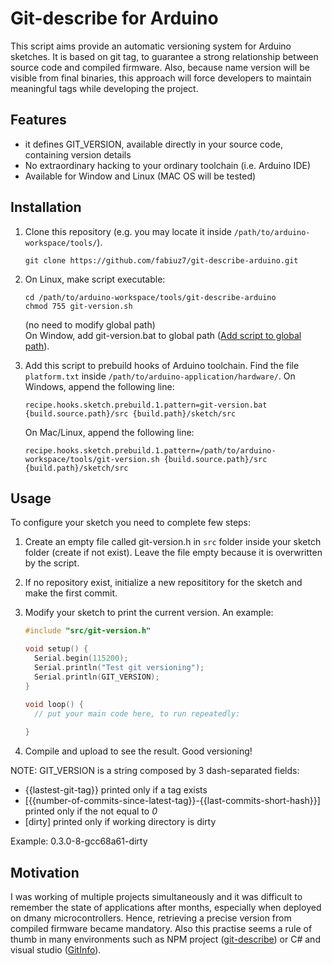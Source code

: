 # Git-describe for Arduino
This script aims provide an automatic versioning system for Arduino sketches. It is based on git tag, to guarantee a strong relationship between source code and compiled firmware. Also, because name version will be visible from final binaries, this approach will force developers to maintain meaningful tags while developing the project.

## Features
 - it defines GIT_VERSION, available directly in your source code, containing version details
 - No extraordinary hacking to your ordinary toolchain (i.e. Arduino IDE)
 - Available for Window and Linux (MAC OS will be tested)

## Installation
  
  1. Clone this repository (e.g. you may locate it inside `/path/to/arduino-workspace/tools/`).
     ```
     git clone https://github.com/fabiuz7/git-describe-arduino.git
     ```

  2. On Linux, make script executable:  
     ```
     cd /path/to/arduino-workspace/tools/git-describe-arduino
     chmod 755 git-version.sh
     ```
    
     (no need to modify global path)  
     On Window, add git-version.bat to global path ([Add script to global path](https://docs.alfresco.com/4.2/tasks/fot-addpath.html)).

  3. Add this script to prebuild hooks of Arduino toolchain. Find the file `platform.txt` inside `/path/to/arduino-application/hardware/`. On Windows, append the following line:  
     ```
     recipe.hooks.sketch.prebuild.1.pattern=git-version.bat {build.source.path}/src {build.path}/sketch/src
     ```  
     On Mac/Linux, append the following line:  
     ```
     recipe.hooks.sketch.prebuild.1.pattern=/path/to/arduino-workspace/tools/git-version.sh {build.source.path}/src {build.path}/sketch/src
     ```

## Usage
To configure your sketch you need to complete few steps:

  1. Create an empty file called git-version.h in `src` folder inside your sketch folder (create if not exist). Leave the file empty because it is overwritten by the script.
  2. If no repository exist, initialize a new reposititory for the sketch and make the first commit.
  3. Modify your sketch to print the current version. An example:
      
     ```cpp
     #include "src/git-version.h"

     void setup() {
       Serial.begin(115200);
       Serial.println("Test git versioning");
       Serial.println(GIT_VERSION);
     }

     void loop() {
       // put your main code here, to run repeatedly: 
  
     }
     ```

  4. Compile and upload to see the result. Good versioning!

NOTE: GIT_VERSION is a string composed by 3 dash-separated fields:

 - {{lastest-git-tag}} printed only if a tag exists
 - [{{number-of-commits-since-latest-tag}}-{{last-commits-short-hash}}] printed only if the not equal to *0*
 - [dirty] printed only if working directory is dirty

Example: 0.3.0-8-gcc68a61-dirty

## Motivation
I was working of multiple projects simultaneously and it was difficult to remember the state of applications after months, especially when deployed on dmany microcontrollers. Hence, retrieving a precise version from compiled firmware became mandatory. Also this practise seems a rule of thumb in many environments such as NPM project ([git-describe](https://www.npmjs.com/package/git-describe)) or C# and visual studio ([GitInfo](https://www.nuget.org/packages/GitInfo/)).

